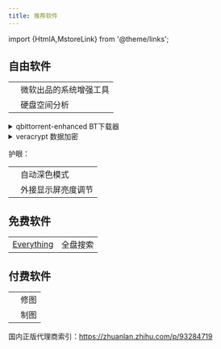 ```yaml
---
title: 推荐软件
---
```


import {HtmlA,MstoreLink} from '@theme/links';

## 自由软件

<!-- 硬盘空间分析: [KDE Filelight](https://www.microsoft.com/store/productId/9PFXCD722M2C) -->

 <div className="no-table-border">
<div className="no-table-header">

|                                                       |                        |
| ----------------------------------------------------- | ---------------------- |
| <MstoreLink id="XP89DCGQ3K6VLD" name="PowerToys" />   | 微软出品的系统增强工具 |
| <MstoreLink id="9PFXCD722M2C" name="KDE Filelight" /> | 硬盘空间分析           |

</div>

 <details className="let-details-to-gray">
<summary>qbittorrent-enhanced BT下载器</summary>

Chocolatey:

    choco install qbittorrent-enhanced

Scoop:

    scoop bucket add dorado https://github.com/chawyehsu/dorado
    scoop install qbittorrent-enhanced

[GitHub Releases](https://github.com/c0re100/qBittorrent-Enhanced-Edition/releases)

</details>

 <details className="let-details-to-gray">
<summary>veracrypt 数据加密</summary>

    winget install veracrypt

</details>

护眼：

<div className="no-table-header">

|                                                          |                    |
| -------------------------------------------------------- | ------------------ |
| <MstoreLink id="XP8JK4HZBVF435" name="Auto Dark Mode" /> | 自动深色模式       |
| <MstoreLink id="9PLJWWSV01LK" name="Twinkle Tray" />     | 外接显示屏亮度调节 |

</div>

## 免费软件

 <div className="no-table-border no-table-header">

|                     |          |
| ------------------- | -------- |
| [Everything][linke] | 全盘搜索 |

</div>

[linke]: https://www.voidtools.com/zh-cn/downloads/#:~:text=%E4%B8%8B%E8%BD%BD%E7%B2%BE%E7%AE%80%E7%89%88%E5%AE%89%E8%A3%85%E7%89%88%E6%9C%AC%2064%20%E4%BD%8D

## 付费软件

<div className="no-table-header">

|                                                          |      |
| -------------------------------------------------------- | ---- |
| <MstoreLink id="9NBLGGH35LXN" name="Afinity Photo" />    | 修图 |
| <MstoreLink id="9NBLGGH35LRM" name="Afinity Designer" /> | 制图 |

</div>
</div>

国内正版代理商索引：https://zhuanlan.zhihu.com/p/93284719
